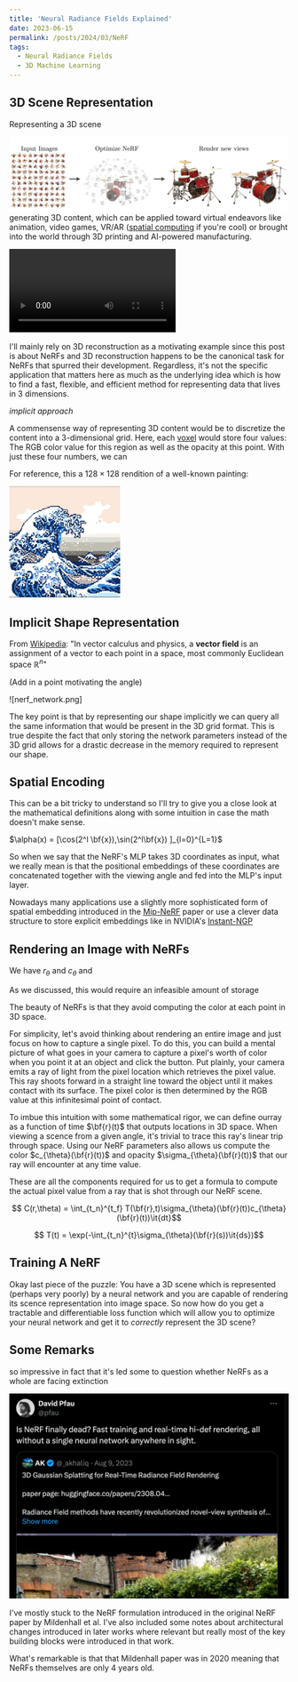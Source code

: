 ```yaml
---
title: 'Neural Radiance Fields Explained'
date: 2023-06-15
permalink: /posts/2024/03/NeRF
tags:
  - Neural Radiance Fields
  - 3D Machine Learning
---
```



## 3D Scene Representation
Representing a 3D scene


![reconstruction](/_posts/nerf_images/novel_views.png)
generating 3D content, which can be applied toward virtual endeavors like animation, video games, VR/AR ([spatial computing](https://tinyurl.com/zky5tk3x) if you're cool) or brought into the world through 3D printing and AI-powered manufacturing. 

![dreamfusion](/_posts/nerf_images/dreamfusion.mp4)

I'll mainly rely on 3D reconstruction as a motivating example since this post is about NeRFs and 3D reconstruction happens to be the canonical task for NeRFs that spurred their development. Regardless, it's not the specific application that matters here as much as the underlying idea which is how to find a fast, flexible, and efficient method for representing data that lives in 3 dimensions.

_implicit approach_


A commensense way of representing 3D content would be to discretize the content into a 3-dimensional grid. Here, each [voxel](https://en.wikipedia.org/wiki/Voxel) would store four values: The RGB color value for this region as well as the opacity at this point. With just these four numbers, we can 

For reference, this a $128 \times 128$ rendition of a well-known painting:

<img src="/_posts/nerf_images/128_image.jpeg" width="200" height="200" />

## Implicit Shape Representation

From [Wikipedia](https://en.wikipedia.org/wiki/Vector_field): "In vector calculus and physics, a **vector field** is an assignment of a vector to each point in a space, most commonly Euclidean space $\mathbb{R}^n$"

(Add in a point motivating the angle)

![nerf_network.png]

The key point is that by representing our shape implicitly we can query all the same information that would be present in the 3D grid format. This is true despite the fact that only storing the network parameters instead of the 3D grid allows for a drastic decrease in the memory required to represent our shape. 

## Spatial Encoding

This can be a bit tricky to understand so I'll try to give you a close look at the mathematical definitions along with some intuition in case the math doesn't make sense.

$\alpha(x) = [\cos(2^l \bf{x}),\sin(2^l\bf{x}) ]_{l=0}^{L=1}$

So when we say that the NeRF's MLP takes 3D coordinates as input, what we really mean is that the positional embeddings of these coordinates are concatenated together with the viewing angle and fed into the MLP's input layer.

Nowadays many applications use a slightly more sophisticated form of spatial embedding introduced in the [Mip-NeRF](https://jonbarron.info/mipnerf/) paper or use a clever data structure to store explicit embeddings like in NVIDIA's [Instant-NGP](https://github.com/NVlabs/instant-ngp)

## Rendering an Image with NeRFs

We have $r_{\theta}$ and $c_{\theta}$ and 

As we discussed, this would require an infeasible amount of storage

The beauty of NeRFs is that they avoid computing the color at each point in 3D space.

For simplicity, let's avoid thinking about rendering an entire image and just focus on how to capture a single pixel. To do this, you can build a mental picture of what goes in your camera to capture a pixel's worth of color when you point it at an object and click the button. Put plainly, your camera emits a ray of light from the pixel location which retrieves the pixel value. This ray shoots forward in a straight line toward the object until it makes contact with its surface. The pixel color is then determined by the RGB value at this infinitesimal point of contact.

To imbue this intuition with some mathematical rigor, we can define ourray as a function of time $\bf{r}(t)$ that outputs locations in 3D space. When viewing a scence from a given angle, it's trivial to trace this ray's linear trip through space. Using our NeRF parameters also allows us compute the color $c_{\theta}(\bf{r}(t))$ and opacity $\sigma_{\theta}(\bf{r}(t))$ that our ray will encounter at any time value.

These are all the components required for us to get a formula to compute the actual pixel value from a ray that is shot through our NeRF scene.

$$ C(r,\theta) = \int_{t_n}^{t_f} T(\bf{r},t)\sigma_{\theta}(\bf{r}(t))c_{\theta}(\bf{r}(t))\it{dt}$$

$$ T(t) = \exp(-\int_{t_n}^{t}\sigma_{\theta}(\bf{r}(s))\it{ds})$$

## Training A NeRF

Okay last piece of the puzzle: You have a 3D scene which is represented (perhaps very poorly) by a neural network and you are capable of rendering its scence representation into image space. So now how do you get a tractable and differentiable loss function which will allow you to optimize your neural network and get it to *correctly* represent the 3D scene?



## Some Remarks

so impressive in fact that it's led some to question whether NeRFs as a whole are facing extinction

![dead](/_posts/nerf_images/dead.png)

I've mostly stuck to the NeRF formulation introduced in the original NeRF paper by Mildenhall et al. I've also included some notes about architectural changes introduced in later works where relevant but really most of the key building blocks were introduced in that work.

What's remarkable is that that Mildenhall paper was in 2020 meaning that NeRFs themselves are only 4 years old. 

